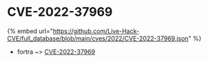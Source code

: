 # CVE-2022-37969
{% embed url="https://github.com/Live-Hack-CVE/full_database/blob/main/cves/2022/CVE-2022-37969.json" %}

* fortra ~> [CVE-2022-37969](https://www.alice-snow.ru/2022/database/cve-2022-37969/cve-2022-37969-fortra)